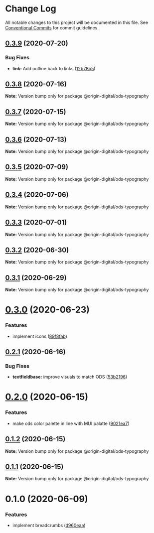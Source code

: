 # Change Log

All notable changes to this project will be documented in this file.
See [Conventional Commits](https://conventionalcommits.org) for commit guidelines.

## [0.3.9](https://bitbucket.orgn.io/od/origin-ui/compare/@origin-digital/ods-typography@0.3.8...@origin-digital/ods-typography@0.3.9) (2020-07-20)


### Bug Fixes

* **link:** Add outline back to links ([12b78b5](https://bitbucket.orgn.io/od/origin-ui/commits/12b78b5972ef49cb3d7aa1befc4afb2cc192e95c))





## [0.3.8](https://bitbucket.orgn.io/od/origin-ui/compare/@origin-digital/ods-typography@0.3.7...@origin-digital/ods-typography@0.3.8) (2020-07-16)

**Note:** Version bump only for package @origin-digital/ods-typography





## [0.3.7](https://bitbucket.orgn.io/od/origin-ui/compare/@origin-digital/ods-typography@0.3.6...@origin-digital/ods-typography@0.3.7) (2020-07-15)

**Note:** Version bump only for package @origin-digital/ods-typography





## [0.3.6](https://bitbucket.orgn.io/od/origin-ui/compare/@origin-digital/ods-typography@0.3.5...@origin-digital/ods-typography@0.3.6) (2020-07-13)

**Note:** Version bump only for package @origin-digital/ods-typography





## [0.3.5](https://bitbucket.orgn.io/od/origin-ui/compare/@origin-digital/ods-typography@0.3.4...@origin-digital/ods-typography@0.3.5) (2020-07-09)

**Note:** Version bump only for package @origin-digital/ods-typography





## [0.3.4](https://bitbucket.orgn.io/od/origin-ui/compare/@origin-digital/ods-typography@0.3.3...@origin-digital/ods-typography@0.3.4) (2020-07-06)

**Note:** Version bump only for package @origin-digital/ods-typography





## [0.3.3](https://bitbucket.orgn.io/od/origin-ui/compare/@origin-digital/ods-typography@0.3.2...@origin-digital/ods-typography@0.3.3) (2020-07-01)

**Note:** Version bump only for package @origin-digital/ods-typography





## [0.3.2](https://bitbucket.orgn.io/od/origin-ui/compare/@origin-digital/ods-typography@0.3.1...@origin-digital/ods-typography@0.3.2) (2020-06-30)

**Note:** Version bump only for package @origin-digital/ods-typography





## [0.3.1](https://bitbucket.orgn.io/od/origin-ui/compare/@origin-digital/ods-typography@0.3.0...@origin-digital/ods-typography@0.3.1) (2020-06-29)

**Note:** Version bump only for package @origin-digital/ods-typography





# [0.3.0](https://bitbucket.orgn.io/od/origin-ui/compare/@origin-digital/ods-typography@0.2.1...@origin-digital/ods-typography@0.3.0) (2020-06-23)


### Features

* implement icons ([89f8fab](https://bitbucket.orgn.io/od/origin-ui/commits/89f8fabe0e8ee79a0efd58d835281285845feca5))





## [0.2.1](https://bitbucket.orgn.io/od/origin-ui/compare/@origin-digital/ods-typography@0.2.0...@origin-digital/ods-typography@0.2.1) (2020-06-16)


### Bug Fixes

* **textfieldbase:** improve visuals to match ODS ([53b2196](https://bitbucket.orgn.io/od/origin-ui/commits/53b2196717abfc954745ae75315f908612efb363))





# [0.2.0](https://bitbucket.orgn.io/od/origin-ui/compare/@origin-digital/ods-typography@0.1.2...@origin-digital/ods-typography@0.2.0) (2020-06-15)


### Features

* make ods color palette in line with MUI palatte ([9021ea7](https://bitbucket.orgn.io/od/origin-ui/commits/9021ea78f6db01e14d8367772599b05be67e776c))





## [0.1.2](https://bitbucket.orgn.io/od/origin-ui/compare/@origin-digital/ods-typography@0.1.1...@origin-digital/ods-typography@0.1.2) (2020-06-15)

**Note:** Version bump only for package @origin-digital/ods-typography





## [0.1.1](https://bitbucket.orgn.io/od/origin-ui/compare/@origin-digital/ods-typography@0.1.0...@origin-digital/ods-typography@0.1.1) (2020-06-15)

**Note:** Version bump only for package @origin-digital/ods-typography





# 0.1.0 (2020-06-09)


### Features

* implement breadcrumbs ([d960eaa](https://bitbucket.orgn.io/od/origin-ui/commits/d960eaa443b568a1543ae6298f7de3a68943b5a3))
